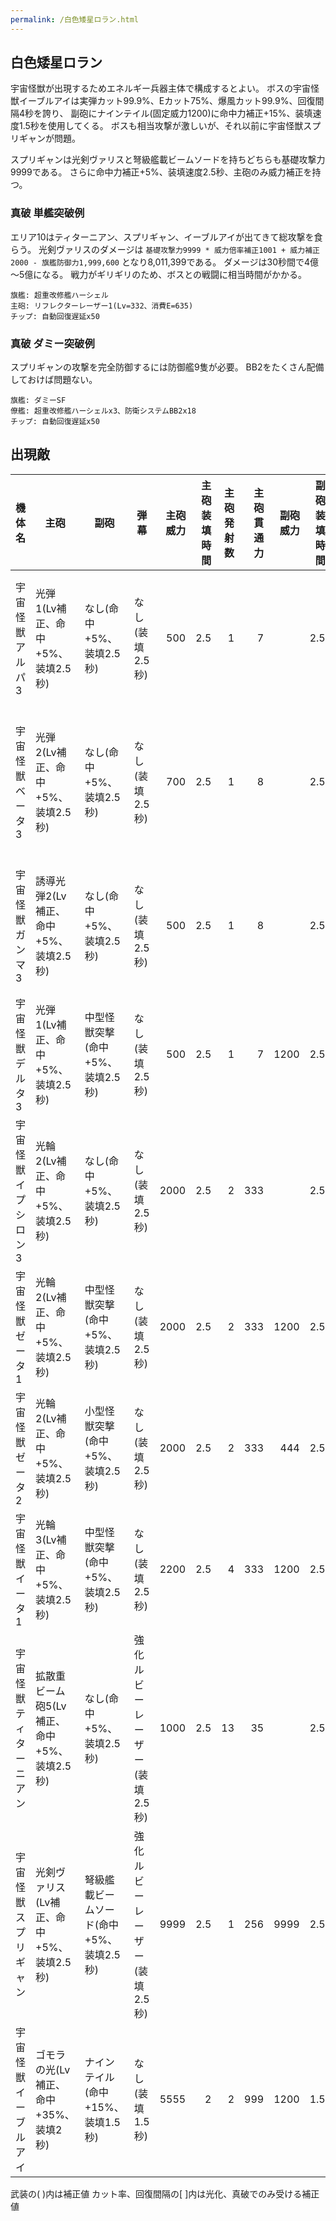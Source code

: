 ```yaml
---
permalink: /白色矮星ロラン.html
---
```

## 白色矮星ロラン

宇宙怪獣が出現するためエネルギー兵器主体で構成するとよい。
ボスの宇宙怪獣イーブルアイは実弾カット99.9%、Eカット75%、爆風カット99.9%、回復間隔4秒を誇り、
副砲にナインテイル(固定威力1200)に命中力補正+15%、装填速度1.5秒を使用してくる。
ボスも相当攻撃が激しいが、それ以前に宇宙怪獣スプリギャンが問題。

スプリギャンは光剣ヴァリスと弩級艦載ビームソードを持ちどちらも基礎攻撃力9999である。
さらに命中力補正+5%、装填速度2.5秒、主砲のみ威力補正を持つ。

### 真破 単艦突破例

エリア10はティターニアン、スプリギャン、イーブルアイが出てきて総攻撃を食らう。
光剣ヴァリスのダメージは `基礎攻撃力9999 * 威力倍率補正1001 + 威力補正2000 - 旗艦防御力1,999,600` となり8,011,399である。
ダメージは30秒間で4億～5億になる。
戦力がギリギリのため、ボスとの戦闘に相当時間がかかる。

```
旗艦: 超重改修艦ハーシェル
主砲: リフレクターレーザー1(Lv=332、消費E=635)
チップ: 自動回復遅延x50
```

### 真破 ダミー突破例

スプリギャンの攻撃を完全防御するには防御艦9隻が必要。
BB2をたくさん配備しておけば問題ない。

```
旗艦: ダミーSF
僚艦: 超重改修艦ハーシェルx3、防衛システムBB2x18
チップ: 自動回復遅延x50
```

## 出現敵

<ul class="enemies-list"></ul>

| 機体名                 | 主砲                                        | 副砲                                     | 弾幕                          | 主砲威力 | 主砲装填時間 | 主砲発射数 | 主砲貫通力 | 副砲威力 | 副砲装填時間 | 副砲発射数 | 副砲貫通力 | 弾幕威力 | 弾幕装填時間 | 弾幕発射数 | 弾幕貫通力 | 機関    | 設計図         | 実弾カット | Eカット | 爆風カット | 回避率 | 爆風回避率 | 回復間隔 |    装甲 | 速度 | 対火災力 | 対電磁力 | 資金 | 功績値 | 救出人数 | 登場ステージ                  |
|------------------------|---------------------------------------------|------------------------------------------|-------------------------------|---------:|-------------:|-----------:|-----------:|---------:|-------------:|-----------:|-----------:|---------:|-------------:|-----------:|-----------:|---------|----------------|-----------:|--------:|-----------:|-------:|-----------:|----------|--------:|-----:|---------:|---------:|-----:|-------:|---------:|-------------------------------|
| 宇宙怪獣アルパ3        | 光弾1(Lv補正、命中+5%、装填2.5秒)           | なし(命中+5%、装填2.5秒)                 | なし(装填2.5秒)               |      500 |          2.5 |          1 |          7 |          |          2.5 |            |            |          |          2.5 |            |            | 縮退炉B | テ級弩級戦艦改 |        90% |     50% |      90.9% |     0% |         0% | 12秒     |    7000 | 2.30 |       90 |       90 | 1200 |   1200 |        0 | 1、2、3、4、5、6、7、8、9     |
| 宇宙怪獣ベータ3        | 光弾2(Lv補正、命中+5%、装填2.5秒)           | なし(命中+5%、装填2.5秒)                 | なし(装填2.5秒)               |      700 |          2.5 |          1 |          8 |          |          2.5 |            |            |          |          2.5 |            |            | 縮退炉C | ス級弩級戦艦改 |        90% |     50% |      90.9% |     0% |         0% | 12秒     |   12000 | 3.30 |       90 |       90 | 1700 |   1700 |        0 | 1ボス、2、3、4、5、6、7、8、9 |
| 宇宙怪獣ガンマ3        | 誘導光弾2(Lv補正、命中+5%、装填2.5秒)       | なし(命中+5%、装填2.5秒)                 | なし(装填2.5秒)               |      500 |          2.5 |          1 |          8 |          |          2.5 |            |            |          |          2.5 |            |            | 縮退炉D | ペ級弩級戦艦改 |        90% |     50% |      90.9% |     0% |         0% | 12秒     |   20000 | 1.40 |       90 |       90 | 2600 |   2600 |        0 | 2ボス、3、4、5、6、7、8、9    |
| 宇宙怪獣デルタ3        | 光弾1(Lv補正、命中+5%、装填2.5秒)           | 中型怪獣突撃(命中+5%、装填2.5秒)         | なし(装填2.5秒)               |      500 |          2.5 |          1 |          7 |     1200 |          2.5 |          1 |         50 |          |          2.5 |            |            | 縮退炉E | ペ級弩級戦艦改 |        90% |     50% |      90.9% |     0% |         0% | 12秒     |   52000 | 0.30 |       90 |       90 | 3200 |   3200 |        0 | 3ボス、4、5、6、7、8、9       |
| 宇宙怪獣イプシロン3    | 光輪2(Lv補正、命中+5%、装填2.5秒)           | なし(命中+5%、装填2.5秒)                 | なし(装填2.5秒)               |     2000 |          2.5 |          2 |        333 |          |          2.5 |            |            |          |          2.5 |            |            | 星生炉B | エ級弩級戦艦改 |        90% |     50% |      90.9% |     0% |         0% | 12秒     |  320000 | 0.20 |       99 |       99 | 4400 |   4400 |        0 | 4ボス、5、6、7、8、9          |
| 宇宙怪獣ゼータ1        | 光輪2(Lv補正、命中+5%、装填2.5秒)           | 中型怪獣突撃(命中+5%、装填2.5秒)         | なし(装填2.5秒)               |     2000 |          2.5 |          2 |        333 |     1200 |          2.5 |          1 |         50 |          |          2.5 |            |            | 星生炉C | エ級弩級戦艦改 |        90% |     50% |      90.9% |     0% |         0% | 12秒     |  400000 | 0.10 |       99 |       99 | 5400 |   5400 |        0 | 5ボス、6、7、8、9             |
| 宇宙怪獣ゼータ2        | 光輪2(Lv補正、命中+5%、装填2.5秒)           | 小型怪獣突撃(命中+5%、装填2.5秒)         | なし(装填2.5秒)               |     2000 |          2.5 |          2 |        333 |      444 |          2.5 |          2 |         30 |          |          2.5 |            |            | 星生炉C | エ級弩級戦艦改 |        90% |     50% |      90.9% |     0% |         0% | 12秒     |  450000 | 0.10 |       99 |       99 | 5450 |   5450 |        0 | 6ボス、7、8、9                |
| 宇宙怪獣イータ1        | 光輪3(Lv補正、命中+5%、装填2.5秒)           | 中型怪獣突撃(命中+5%、装填2.5秒)         | なし(装填2.5秒)               |     2200 |          2.5 |          4 |        333 |     1200 |          2.5 |          1 |         50 |          |          2.5 |            |            | 星生炉D | ス級弩級戦艦改 |        90% |     50% |      90.9% |     0% |         0% | 12秒     |  500000 | 0.10 |       99 |       99 | 5500 |   5500 |        0 | 7ボス、8、9                   |
| 宇宙怪獣ティターニアン | 拡散重ビーム砲5(Lv補正、命中+5%、装填2.5秒) | なし(命中+5%、装填2.5秒)                 | 強化ルビーレーザー(装填2.5秒) |     1000 |          2.5 |         13 |         35 |          |          2.5 |            |            |       65 |          2.5 |          2 |         15 | 星生炉D | テ級弩級戦艦改 |        90% |     50% |      90.9% |     0% |         0% | 12秒     |  620000 | 1.30 |       99 |       99 | 6200 |   6200 |        0 | 8ボス、10                     |
| 宇宙怪獣スプリギャン   | 光剣ヴァリス(Lv補正、命中+5%、装填2.5秒)    | 弩級艦載ビームソード(命中+5%、装填2.5秒) | 強化ルビーレーザー(装填2.5秒) |     9999 |          2.5 |          1 |        256 |     9999 |          2.5 |          1 |         99 |       65 |          2.5 |          2 |         15 | 星生炉E | ス級弩級戦艦改 |        90% |     50% |      90.9% |     0% |         0% | 12秒     |  720000 | 3.10 |       99 |       99 | 6200 |   6200 |        0 | 9ボス、10                     |
| 宇宙怪獣イーブルアイ   | ゴモラの光(Lv補正、命中+35%、装填2秒)       | ナインテイル(命中+15%、装填1.5秒)        | なし(装填1.5秒)               |     5555 |            2 |          2 |        999 |     1200 |          1.5 |          9 |         99 |          |          1.5 |            |            | 星生炉F | 天使級光体     |      99.9% |     75% |      99.9% |     0% |         0% | 4秒      | 1000000 | 0.10 |       99 |       99 | 6900 |   6900 |        0 | 10ボス                        |

武装の( )内は補正値
カット率、回復間隔の[ ]内は光化、真破でのみ受ける補正値
